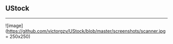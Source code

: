 ## UStock
---

![image](https://github.com/victorgzv/UStock/blob/master/screenshots/scanner.jpg = 250x250)
